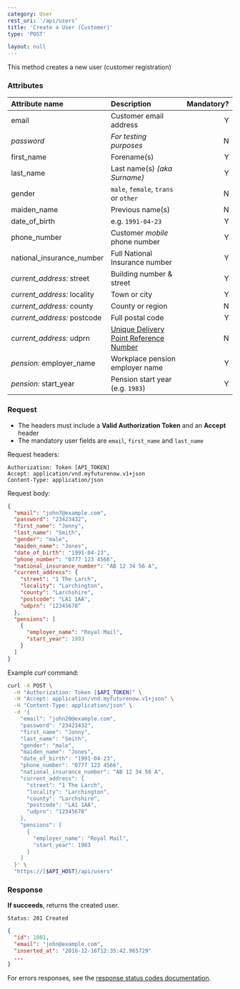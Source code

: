 ```yaml
---
category: User
rest_uri: '/api/users'
title: 'Create a User (Customer)'
type: 'POST'

layout: null
---
```


This method creates a new user (customer registration)

### Attributes

| Attribute name              | Description                          | Mandatory? |
|:----------------------------|:-------------------------------------|-----------:|
| email                       | Customer email address               | Y          |
| _password_                  | _For testing purposes_               | N          |
| first_name                  | Forename(s)                          | Y          |
| last_name                   | Last name(s) _(aka Surname)_         | Y          |
| gender                      | `male`, `female`, `trans` or `other` | N          |
| maiden_name                 | Previous name(s)                     | N          |
| date_of_birth               | e.g. `1991-04-23`                    | Y          |
| phone_number                | Customer _mobile_ phone number       | Y          |
| national_insurance_number   | Full National Insurance number       | Y          |
| _current_address:_ street   | Building number & street             | Y          |
| _current_address:_ locality | Town or city                         | Y          |
| _current_address:_ county   | County or region                     | N          |
| _current_address:_ postcode | Full postal code                     | Y          |
| _current_address:_ udprn    | [Unique Delivery Point Reference Number](https://ideal-postcodes.co.uk/documentation/udprn) | N |
| _pension:_ employer_name    | Workplace pension employer name      | Y          |
| _pension:_ start_year       | Pension start year (e.g. `1983`)     | Y          |

### Request

* The headers must include a **Valid Authorization Token** and an **Accept** header
* The mandatory user fields are `email`, `first_name` and `last_name`

Request headers:

```
Authorization: Token [API_TOKEN]
Accept: application/vnd.myfuturenow.v1+json
Content-Type: application/json
```

Request body:

```json
{
  "email": "john7@example.com",
  "password": "23423432",
  "first_name": "Jonny",
  "last_name": "Smith",
  "gender": "male",
  "maiden_name": "Jones",
  "date_of_birth": "1991-04-23",
  "phone_number": "0777 123 4566",
  "national_insurance_number": "AB 12 34 56 A",
  "current_address": {
    "street": "1 The Larch",
    "locality": "Larchington",
    "county": "Larchshire",
    "postcode": "LA1 1AA",
    "udprn": "12345678"
  },
  "pensions": [
    {
      "employer_name": "Royal Mail",
      "start_year": 1993
    }
  ]
}
```

Example _curl_ command:

```sh
curl -X POST \
  -H "Authorization: Token [$API_TOKEN]" \
  -H "Accept: application/vnd.myfuturenow.v1+json" \
  -H "Content-Type: application/json" \
  -d '{
    "email": "john20@example.com",
    "password": "23423432",
    "first_name": "Jonny",
    "last_name": "Smith",
    "gender": "male",
    "maiden_name": "Jones",
    "date_of_birth": "1991-04-23",
    "phone_number": "0777 123 4566",
    "national_insurance_number": "AB 12 34 56 A",
    "current_address": {
      "street": "1 The Larch",
      "locality": "Larchington",
      "county": "Larchshire",
      "postcode": "LA1 1AA",
      "udprn": "12345678"
    },
    "pensions": [
      {
        "employer_name": "Royal Mail",
        "start_year": 1983
      }
    ]
  }' \
  "https://[$API_HOST]/api/users"
```

### Response

**If succeeds**, returns the created user.

```Status: 201 Created```

``` json
{
  "id": 1001,
  "email": "john@example.com",
  "inserted_at": "2016-12-16T12:35:42.965729"
  ...
}
```

For errors responses, see the [response status codes documentation](#response-status-codes).
